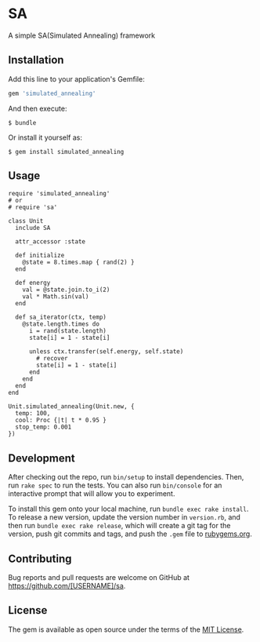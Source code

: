 SA
========

A simple SA(Simulated Annealing) framework


## Installation

Add this line to your application's Gemfile:

```ruby
gem 'simulated_annealing'
```

And then execute:

    $ bundle

Or install it yourself as:

    $ gem install simulated_annealing

## Usage

```
require 'simulated_annealing'
# or 
# require 'sa'

class Unit
  include SA

  attr_accessor :state

  def initialize
    @state = 8.times.map { rand(2) }
  end

  def energy
    val = @state.join.to_i(2)
    val * Math.sin(val)
  end

  def sa_iterator(ctx, temp)
    @state.length.times do
      i = rand(state.length)
      state[i] = 1 - state[i]

      unless ctx.transfer(self.energy, self.state)
        # recover
        state[i] = 1 - state[i] 
      end
    end
  end
end

Unit.simulated_annealing(Unit.new, {
  temp: 100,
  cool: Proc {|t| t * 0.95 }
  stop_temp: 0.001
})
```

## Development

After checking out the repo, run `bin/setup` to install dependencies. Then, run `rake spec` to run the tests. You can also run `bin/console` for an interactive prompt that will allow you to experiment.

To install this gem onto your local machine, run `bundle exec rake install`. To release a new version, update the version number in `version.rb`, and then run `bundle exec rake release`, which will create a git tag for the version, push git commits and tags, and push the `.gem` file to [rubygems.org](https://rubygems.org).

## Contributing

Bug reports and pull requests are welcome on GitHub at https://github.com/[USERNAME]/sa.


## License

The gem is available as open source under the terms of the [MIT License](http://opensource.org/licenses/MIT).

